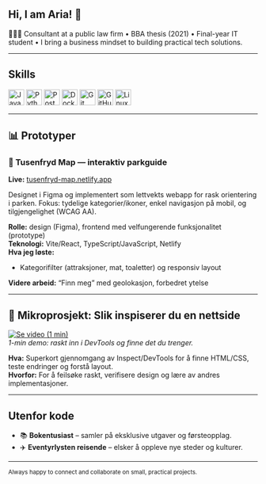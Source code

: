 ## Hi, I am Aria! 👋

👩🏻‍💻 Consultant at a public law firm • BBA thesis (2021) • Final-year IT student • I bring a business mindset to building practical tech solutions.

---

## Skills 
<p align="left">
  <img src="https://cdn.jsdelivr.net/gh/devicons/devicon/icons/javascript/javascript-original.svg" height="32" alt="JavaScript" />
  <img src="https://cdn.jsdelivr.net/gh/devicons/devicon/icons/python/python-original.svg" height="32" alt="Python" />
  <img src="https://cdn.jsdelivr.net/gh/devicons/devicon/icons/postgresql/postgresql-original.svg" height="32" alt="PostgreSQL" />
  <img src="https://cdn.jsdelivr.net/gh/devicons/devicon/icons/docker/docker-original.svg" height="32" alt="Docker" />
  <img src="https://cdn.jsdelivr.net/gh/devicons/devicon/icons/git/git-original.svg" height="32" alt="Git" />
  <img src="https://cdn.jsdelivr.net/gh/devicons/devicon/icons/github/github-original.svg" height="32" alt="GitHub" />
  <img src="https://cdn.jsdelivr.net/gh/devicons/devicon/icons/linux/linux-original.svg" height="32" alt="Linux" />
</p>

---

## 📊 Prototyper

### 🎢 Tusenfryd Map — interaktiv parkguide
**Live:** [tusenfryd-map.netlify.app](https://tusenfryd-map.netlify.app)

Designet i Figma og implementert som lettvekts webapp for rask orientering i parken.
Fokus: tydelige kategorier/ikoner, enkel navigasjon på mobil, og tilgjengelighet (WCAG AA).

**Rolle:** design (Figma), frontend med velfungerende funksjonalitet (prototype)  
**Teknologi:** Vite/React, TypeScript/JavaScript, Netlify  
**Hva jeg løste:**
- Kategorifilter (attraksjoner, mat, toaletter) og responsiv layout

**Videre arbeid:** “Finn meg” med geolokasjon, forbedret ytelse

---

## 🔎 Mikroprosjekt: Slik inspiserer du en nettside
[![Se video (1 min)](https://img.youtube.com/vi/sNqQO-UJl3k/hqdefault.jpg)](https://www.youtube.com/watch?v=sNqQO-UJl3k)  
*1-min demo: raskt inn i DevTools og finne det du trenger.*

**Hva:** Superkort gjennomgang av Inspect/DevTools for å finne HTML/CSS, teste endringer og forstå layout.  
**Hvorfor:** For å feilsøke raskt, verifisere design og lære av andres implementasjoner.

---

## Utenfor kode
- 📚 **Bokentusiast** – samler på eksklusive utgaver og førsteopplag.  
- ✈️ **Eventyrlysten reisende** – elsker å oppleve nye steder og kulturer.

---

<sub>Always happy to connect and collaborate on small, practical projects.</sub>
